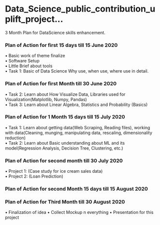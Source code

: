 # Data_Science_public_contribution_uplift_project...
3 Month Plan for DataScience skills enhancement.

### Plan of Action for first 15 days till 15 June 2020 

•	Basic work of theme finalize <br>
•	Software Setup <br>
•	Little Brief about tools <br>
•	Task 1: Basic of Data Science Why use, when use, where use in detail. <br>

### Plan of Action for first Month till 30 June 2020

•	Task 2: Learn about How Visualize Data, Libraries used for Visualization(Matplotlib, Numpy, Pandas) <br>
•	Task 3: Learn about Linear Algebra, Statistics and Probability (Basics)<br>

### Plan of Action for 1 Month 15 days till 15 July 2020

•	Task 1: Learn about getting data(Web Scraping, Reading files), working with data(Cleaning, munging, manipulating data, rescaling, dimensionality reduction) <br>
•	Task 2: Learn about Basic understanding about ML and its model(Regression Analysis, Decision Tree, Clustering, etc.) <br>

### Plan of Action for second month till 30 July 2020

•	Project 1: (Case study for ice cream sales data) <br>
•	Project 2: (Loan Prediction) <br>

### Plan of Action for second Month 15 days till 15 August 2020


### Plan of Action for Third Month till 30 August 2020

•	Finalization of idea
•	Collect Mockup n everything
•	Presentation for this project



